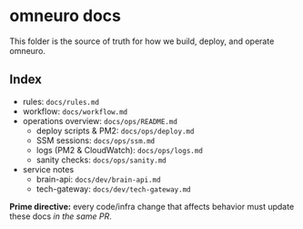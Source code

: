 # omneuro docs

This folder is the source of truth for how we build, deploy, and operate omneuro.

## Index
- rules: `docs/rules.md`
- workflow: `docs/workflow.md`
- operations overview: `docs/ops/README.md`
  - deploy scripts & PM2: `docs/ops/deploy.md`
  - SSM sessions: `docs/ops/ssm.md`
  - logs (PM2 & CloudWatch): `docs/ops/logs.md`
  - sanity checks: `docs/ops/sanity.md`
- service notes
  - brain-api: `docs/dev/brain-api.md`
  - tech-gateway: `docs/dev/tech-gateway.md`

**Prime directive:** every code/infra change that affects behavior must update these docs *in the same PR*.